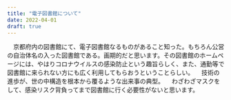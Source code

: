```yaml
---
title: "電子図書館について"
date: 2022-04-01
draft: true
---
```


　京都府内の図書館にて、電子図書館なるものがあること知った。もちろん公営の自治体名の入った図書館である。画期的だと思います。その図書館のホームページには、やはりコロナウイルスの感染防止という趣旨らしく、また、通勤等で図書館に来られない方にも広く利用してもらおうということらしい。
　技術の進歩が、世の中構造を根本から覆るような出来事の典型。
　わざわざマスクをして、感染リスク背負ってまで図書館に行く必要性がないと思います。
　